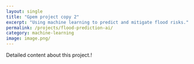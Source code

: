 ```yaml
---
layout: single
title: "Gpem project copy 2"
excerpt: "Using machine learning to predict and mitigate flood risks."
permalink: /projects/flood-prediction-ai/
category: machine-learning
image: image.png/
---
```

Detailed content about this project.!